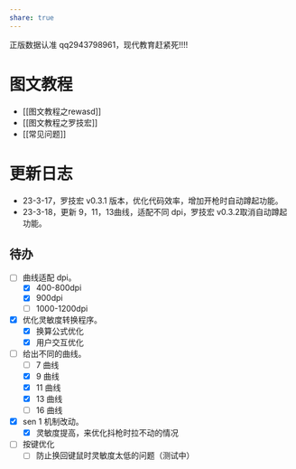 ```yaml
---
share: true  
---
```


正版数据认准 qq2943798961，现代教育赶紧死!!!!
# 图文教程
- [[图文教程之rewasd]]
- [[图文教程之罗技宏]]
- [[常见问题]]
# 更新日志
- 23-3-17，罗技宏 v0.3.1 版本，优化代码效率，增加开枪时自动蹲起功能。
- 23-3-18，更新 9，11，13曲线，适配不同 dpi，罗技宏 v0.3.2取消自动蹲起功能。
## 待办
- [ ] 曲线适配 dpi。
	- [x] 400-800dpi
	- [x] 900dpi
	- [ ] 1000-1200dpi
- [x] 优化灵敏度转换程序。
	- [x] 换算公式优化
	- [x] 用户交互优化
- [ ] 给出不同的曲线。
	- [ ] 7 曲线
	- [x] 9 曲线
	- [x] 11 曲线
	- [x] 13 曲线
	- [ ] 16 曲线
- [x] sen 1 机制改动。
	- [x] 灵敏度提高，来优化抖枪时拉不动的情况
- [ ] 按键优化
	- [ ] 防止换回键鼠时灵敏度太低的问题（测试中）
